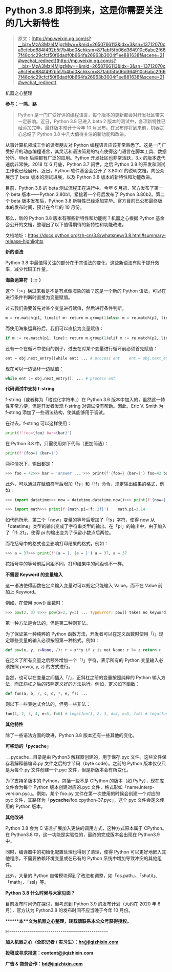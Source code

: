# Python 3.8 即将到来，这是你需要关注的几大新特性

> 原文：[http://mp.weixin.qq.com/s?__biz=MzA3MzI4MjgzMw==&mid=2650766113&idx=3&sn=13712070ca9cfebd884f492b5f7b4bd0&chksm=871abf5fb06d364910c6abc2f667f48c4c29cfcf50f6dadf0b664fa26963b3004f1ee881638f&scene=21#wechat_redirect](http://mp.weixin.qq.com/s?__biz=MzA3MzI4MjgzMw==&mid=2650766113&idx=3&sn=13712070ca9cfebd884f492b5f7b4bd0&chksm=871abf5fb06d364910c6abc2f667f48c4c29cfcf50f6dadf0b664fa26963b3004f1ee881638f&scene=21#wechat_redirect)

机器之心整理

**参与：一鸣、路**

> Python 是一门广受好评的编程语言，每个版本的更新都会对开发社区带来一定影响。近日，Python 3.8 已进入 beta 2 版本的测试中，各项新特性已经添加完毕，最终版本预计于今年 10 月发布。在发布即将到来前，机器之心总结了 Python 3.8 中几大值得关注的新功能和改进。

从事计算机领域工作的读者朋友对 Python 编程语言应该非常熟悉了。这是一门广受好评的动态编程语言，其灵活和语法简易的特点使得这门语言在脚本工具、数据分析、Web 后端都有广泛的应用。Python 开发社区也非常活跃，3.x 的版本迭代速度非常快。2018 年 6 月底，Python 3.7 问世，之后 Python 3.8 的开发和测试工作也已经展开。近日，Python 软件基金会公开了 3.80b2 的说明文档，向公众展示了 beta 版本的测试进展，以及 Python 3.8 版本的新特性和功能改进。

目前，Python 3.8 的 beta 测试流程正在进行中。今年 6 月初，官方发布了第一个 beta 版本——Python 3.80b1，紧接着一个月后发布了 Python 3.80b2。第二个 beta 版本发布后，Python 3.8 新特性已经添加完毕。官方目前已公布最终版本的发布时间，预计在今年的 10 月份。

那么，新的 Python 3.8 版本有哪些新特性和功能呢？机器之心根据 Python 基金会公开的文档，整理出了以下值得期待的新特性和功能改进。

文档地址：https://docs.python.org/zh-cn/3.8/whatsnew/3.8.html#summary-release-highlights

**新的语法**

Python 3.8 中最值得关注的部分在于其语法的变化，这些新语法有助于提升效率，减少代码工作量。

**海象运算符（ := ）**

这个「:=」横过来看是不是有点像海象的脸？这是一个新的 Python 语法，可以在进行条件判断时直接为变量赋值。

过去我们需要首先对某个变量进行赋值，然后进行条件判断。

```py
m = re.match(p1, line)if m: return m.group(1)else: m = re.match(p2, line)if m: return m.group(2)else: m = re.match(p3, line)    ...
```

而使用海象运算符后，我们可以直接为变量赋值：

```py
if m := re.match(p1, line): return m.group(1)elif m := re.match(p2, line): return m.group(2)elif m := re.match(p3, line):
```

还有一个在循环中使用的例子，过去在对某个变量进行循环前必须首先赋值：

```py
ent = obj.next_entry()while ent: ... # process ent    ent = obj.next_entry()
```

现在可以一边循环一边赋值：

```py
while ent := obj.next_entry(): ... # process ent
```

**代码调试中支持 f-string**

f-string（或者称为「格式化字符串」）在 Python 3.6 版本中加入的，虽然这一特性非常方便，但是开发者发现 f-string 对调试没有帮助。因此，Eric V. Smith 为 f-string 添加了一些语法结构，使其能够用于调试。

在过去，f-string 可以这样使用：

```py
print(f'foo={foo} bar={bar}')
```

在 Python 3.8 中，只需使用如下代码（更加简洁）：

```py
print(f'{foo=} {bar=}')
```

两种情况下，输出都是：

```py
>>> foo = 42>>> bar = 'answer ...'>>> print(f'{foo=} {bar=}') foo=42 bar=answer ...
```

此外，可以通过在赋值符号后增加「!s」和「!f」命令，规定输出结果的格式，例如：

```py
>>> import datetime>>> now = datetime.datetime.now()>>> print(f'{now=} {now=!s}') now=datetime.datetime(2019, 7, 16, 16, 58, 0, 680222) now=2019-07-16 16:58:00.680222
```

```py
>>> import math>>> print(f'{math.pi=!f:.2f}')    math.pi=3.14
```

如代码所示，第二个「now」变量的等号后增加了「!s」字符，使得 now 从「datetime」类型的输出变成了字符串类型的输出。在「pi」的输出中，由于加入了「!f:.2f」，使得 pi 的输出变为了保留小数点后两位。

而花括号中的格式也会影响打印结果的格式，例如：

```py
>>> a = 37>>> print(f'{a = }, {a = }') a = 37, a = 37
```

花括号中的等号前后间距不同，打印结果中的间距也不一样。

**不需要 Keyword 的变量输入**

这一语法使得函数在定义输入变量时可以规定只能输入 Value，而不在 Value 前加上 Keyword。

例如，在使用 pow() 函数时：

```py
>>> pow(2, 3) 8>>> pow(x=2, y=3) ... TypeError: pow() takes no keyword arguments
```

第一种方法是合法的，但是第二种则非法。

为了保证第一种纯粹的 Python 函数方法，开发者可以在定义函数时使用「/」规定哪些变量的输入必须按照第一种格式。例如：

```py
def pow(x, y, z=None, /): r = x**y if z is not None: r %= z return r
```

在定义了所有变量之后额外增加一个「/」字符，表示所有的 Python 变量输入必须按照 pow(x, y, z) 的方式进行。

当然，也可以在变量之间插入「/」，正斜杠之前的变量按照纯粹的 Python 输入方法，而正斜杠之后的按照定义好的方法执行。例如，定义如下函数：

```py
def fun(a, b, /, c, d, *, e, f): ...
```

则以下一些表达式合法的，但另一些非法：

```py
fun(1, 2, 3, 4, e=5, f=6) # legalfun(1, 2, 3, d=4, e=5, f=6) # legalfun(a=1, b=2, c=3, d=4, e=5, f=6) # illegal
```

**其他特性**

除了一些语法方面的改进，Python 3.8 版本还有一些其他的变化。

**可移动的「__pycache__」**

 __pycache__目录是由 Python3 解释器创建的，用于保存.pyc 文件。这些文件保存着解释器编译.py 文件之后的字节码（byte code）。之前的 Python 版本仅仅只是为每个.py 文件创建一个.pyc 文件，但是新版本会有所变化。

为了支持多版本的 Python，包括一些不是 CPython 的版本（如 PyPy），现在库文件会为每个 Python 版本创建对应的.pyc 文件，格式形如「name.interp-version.pyc」。例如，某个 foo.py 文件在第一次使用的时候会创建一个对应的 pyc 文件，其路径为「__pycache__/foo.cpython-37.pyc」，这个 pyc 文件会定义使用的 Python 版本。

**其他改进**

Python 3.8 会为 C 语言扩展加入更快的调用方式，这种方式原本属于 CPython。在 Python3.8 中，这一功能是实验性的，最终的完成版本会出现在 Python3.9 中。

同时，编译器中的初始化配置处理也得到了清理，使得 Python 可以更好地嵌入其他程序，不需要依赖环境变量或在已有的 Python 系统中增加导致冲突的其他组件。

此外，大量的 Python 自带模块得到了改进和调整，如「os.path」、「shutil」、「math」、「ssl」等。

**Python 3.8 什么时候与大家见面？**

目前发布时间仍在探讨，但考虑到 Python 3.9 的发布计划（大约在 2020 年 6 月），官方认为 Python3.8 的发布时间不应当晚于今年 10 月份。

********本****文为机器之心整理，**转载请联系本公众号获得授权****。**

✄------------------------------------------------

**加入机器之心（全职记者 / 实习生）：hr@jiqizhixin.com**

**投稿或寻求报道：**content**@jiqizhixin.com**

**广告 & 商务合作：bd@jiqizhixin.com**